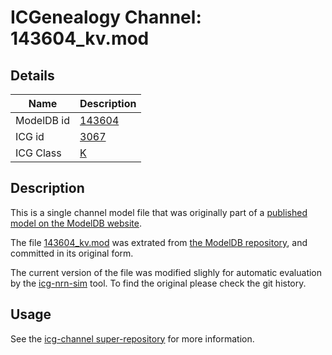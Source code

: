 # ICGenealogy Channel: 143604\_kv.mod

## Details

Name | Description
---- | -----------
ModelDB id | [143604](http://senselab.med.yale.edu/ModelDB/ShowModel.cshtml?model=143604)
ICG id | [3067](http://icg.neurotheory.ox.ac.uk/channels/1/3067)
ICG Class | [K](http://icg.neurotheory.ox.ac.uk/channels/1)

## Description

This is a single channel model file that was originally part of a [published model on the ModelDB website](http://senselab.med.yale.edu/ModelDB/ShowModel.cshtml?model=143604).


The file [143604\_kv.mod](143604_kv.mod) was extrated from [the ModelDB repository](http://senselab.med.yale.edu/ModelDB/ShowModel.cshtml?model=143604), and committed in its original form.

The current version of the file was modified slighly for automatic evaluation by the [icg-nrn-sim](https://github.com/icgenealogy/icg-nrn-sim) tool. To find the original please check the git history.


## Usage

See the [icg-channel super-repository](https://github.com/icgenealogy/icg-channels) for more information.